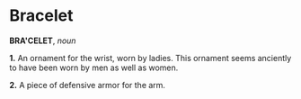 # Bracelet

**BRA'CELET**, _noun_

**1.** An ornament for the wrist, worn by ladies. This ornament seems anciently to have been worn by men as well as women.

**2.** A piece of defensive armor for the arm.